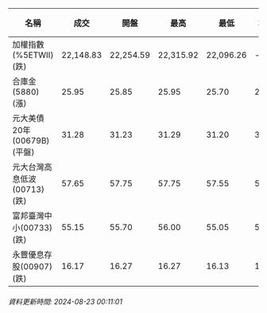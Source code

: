| 名稱 | 成交 | 開盤 | 最高 | 最低 | 均價 | 成交金額(億) | 昨收 | 漲跌幅 | 漲跌 | 總量 | 昨量 | 振幅 |
| -------- | -------- | -------- | -------- |-------- | -------- | -------- |-------- |-------- |-------- | -------- | -------- |-------- |
|加權指數(%5ETWII) (跌)|22,148.83|22,254.59|22,315.92|22,096.26|-|2,899.60|22,237.89|0.40%|89.06|6,415,119|0|0.99%|
|合庫金(5880) (漲)|25.95|25.85|25.95|25.70|25.84|1.74|25.85|0.39%|0.10|6,737|7,357|0.97%|
|元大美債20年(00679B) (平盤)|31.28|31.23|31.29|31.20|31.27|14.14|31.28|0.00%|0.00|45,239|124,745|0.29%|
|元大台灣高息低波(00713) (跌)|57.65|57.75|57.75|57.55|57.64|3.49|57.75|0.17%|0.10|6,058|8,718|0.35%|
|富邦臺灣中小(00733) (跌)|55.15|55.70|56.00|55.05|55.39|0.407|55.55|0.72%|0.40|734|659|1.71%|
|永豐優息存股(00907) (跌)|16.17|16.27|16.27|16.13|16.17|2.63|16.22|0.31%|0.05|16,297|10,119|0.86%|
###### 資料更新時間: 2024-08-23 00:11:01
